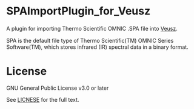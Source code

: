 # SPAImportPlugin_for_Veusz
A plugin for importing Thermo Scientific OMNIC .SPA file into [Veusz](https://veusz.github.io/).　　

SPA is the default file type of Thermo Scientific(TM) OMNIC Series Software(TM), which stores infrared (IR) spectral data in a binary format.

# License
GNU General Public License v3.0 or later  

See [LICNESE](https://github.com/korintje/SPAImportPlugin_for_Veusz/blob/main/LICENSE) for the full text.
